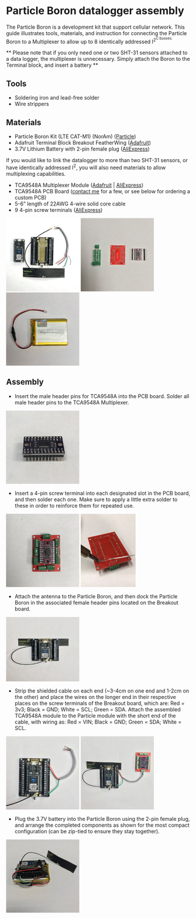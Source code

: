 # Particle Boron datalogger assembly

The Particle Boron is a development kit that support cellular network. This guide illustrates tools, materials, and instruction for connecting the Particle Boron to a Multiplexer to allow up to 8 identically addressed I<sup>2<sup>C busses. 
 
 ** Please note that if you only need one or two SHT-31 sensors attached to a data logger, the multiplexer is unnecessary. Simply attach the Boron to the Terminal block, and insert a battery **

## Tools
- Soldering iron and lead-free solder
- Wire strippers

## Materials

-	Particle Boron Kit (LTE CAT-M1) (NorAm) ([Particle](https://store.particle.io/collections/ethersim/products/boron-lte-cat-m1-noram-ethersim))
-	Adafruit Terminal Block Breakout FeatherWing ([Adafruit](https://www.adafruit.com/product/2926))
-	3.7V Lithium Battery with 2-pin female plug ([AliExpress](https://www.aliexpress.com/item/32846169676.html))
 
 If you would like to link the datalogger to more than two SHT-31 sensors, or have identically addressed I<sup>2</sup>, you will also need materials to allow multiplexing capabilities. 
 
- TCA9548A Multiplexer Module ([Adafruit](https://www.adafruit.com/product/2717) | [AliExpress](https://www.aliexpress.com/wholesale?SearchText=TCA9548A))
-	TCA9548A PCB Board ([contact me](mailto:jeffery.cannon@jonesctr.org) for a few, or see below for ordering a custom PCB)
-	5-6” length of 22AWG 4-wire solid core cable
-	9 4-pin screw terminals ([AliExpress](https://www.aliexpress.com/item/32919824190.html))

<img src=../figs/loggerassembly-1.jpg width=200></img>
<img src=../figs/loggerassembly-2.jpg width=200></img>
<img src=../figs/loggerassembly-3.jpg width=200></img>

## Assembly

- Insert the male header pins for TCA9548A into the PCB board. Solder all male header pins to the TCA9548A Multiplexer.

<img src=../figs/loggerassembly-4.jpg width=200></img>

- Insert a 4-pin screw terminal into each designated slot in the PCB board, and then solder each one. Make sure to apply a little extra solder to these in order to reinforce them for repeated use.

<img src=../figs/loggerassembly-5.jpg height=200></img>
<img src=../figs/loggerassembly-6.jpg height=200></img>

- Attach the antenna to the Particle Boron, and then dock the Particle Boron in the associated female header pins located on the Breakout board.
 
 <img src=../figs/loggerassembly-7.jpg width=200></img>
 
 - Strip the shielded cable on each end (~3-4cm on one end and 1-2cm on the other) and place the wires on the longer end in their respective places on the screw terminals of the Breakout board, which are: Red = 3v3; Black = GND; White = SCL; Green = SDA. Attach the assembled TCA9548A module to the Particle module with the short end of the cable, with wiring as: Red = VIN; Black = GND; Green = SDA; White = SCL.

<img src=../figs/loggerassembly-8.jpg width=200></img>
<img src=../figs/loggerassembly-9.jpg width=200></img>

- Plug the 3.7V battery into the Particle Boron using the 2-pin female plug, and arrange the completed components as shown for the most compact configuration (can be zip-tied to ensure they stay together).

<img src=../figs/loggerassembly-10.jpg width=200></img>

